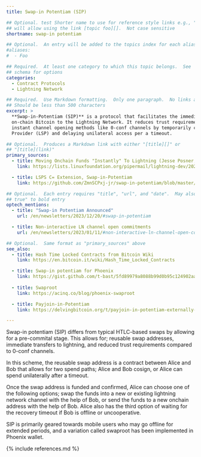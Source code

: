```yaml
---
title: Swap-in Potentiam (SIP)

## Optional. test Shorter name to use for reference style links e.g., "foo"
## will allow using the link [topic foo][].  Not case sensitive
shortname: swap-in potentiam

## Optional.  An entry will be added to the topics index for each alias
#aliases:
#  - Foo

## Required.  At least one category to which this topic belongs.  See
## schema for options
categories:
  - Contract Protocols
  - Lightning Network

## Required.  Use Markdown formatting.  Only one paragraph.  No links allowed.
## Should be less than 500 characters
excerpt: >
  **Swap-in-Potentiam (SIP)** is a protocol that facilitates the immediate transfer of confirmed
  on-chain Bitcoin to the Lightning Network. It reduces trust requirements compared to other
  instant channel opening methods like 0-conf channels by temporarily committing to co-ownership with a Lightning Service
  Provider (LSP) and delaying unilateral access per a timeout.

## Optional.  Produces a Markdown link with either "[title][]" or
## "[title](link)"
primary_sources:
  - title: Moving Onchain Funds "Instantly" To Lightning (Jesse Posner, ZmnSCPxj)
    link: https://lists.linuxfoundation.org/pipermail/lightning-dev/2023-January/003810.html

  - title: LSPS C= Extension, Swap-in-Potentiam
    link: https://github.com/ZmnSCPxj-jr/swap-in-potentiam/blob/master/doc/swap-in-potentiam.md

## Optional.  Each entry requires "title", "url", and "date".  May also use "feature:
## true" to bold entry
optech_mentions:
  - title: "Swap-in Potentiam Announced"
    url: /en/newsletters/2023/12/20/#swap-in-potentiam

  - title: Non-interactive LN channel open commitments
    url: /en/newsletters/2023/01/11/#non-interactive-ln-channel-open-commitments

## Optional.  Same format as "primary_sources" above
see_also:
  - title: Hash Time Locked Contracts from Bitcoin Wiki
    link: https://en.bitcoin.it/wiki/Hash_Time_Locked_Contracts

  - title: Swap-in potentiam for Phoenix
    link: https://gist.github.com/t-bast/5fd89979a8088b99d0b95c124902aa56
  
  - title: Swaproot
    link: https://acinq.co/blog/phoenix-swaproot

  - title: Payjoin-in-Potentiam
    link: https://delvingbitcoin.org/t/payjoin-in-potentiam-externally-fund-an-lsp-channel-open-with-one-transaction/749

---
```

Swap-in potentiam (SIP) differs from typical HTLC-based swaps by
allowing for a pre-commital stage. This allows for; reusable swap addresses,
immediate transfers to lightning, and reduced trust requirements compared to
0-conf channels.

In this scheme, the reusable swap address is a contract between Alice and Bob
that allows for two spend paths; Alice and Bob cosign, or Alice
can spend unilaterally after a timeout.

Once the swap address is funded and confirmed, Alice can choose one of the
following options; swap the funds into a new or existing lightning network
channel with the help of Bob, or send the funds to a new onchain address with
the help of Bob. Alice also has the third option of waiting for the recovery
timeout if Bob is offline or uncooperative.

SIP is primarily geared towards mobile users who may go offline for extended
periods, and a variation called swaproot has been implemented in Phoenix wallet.

{% include references.md %}
